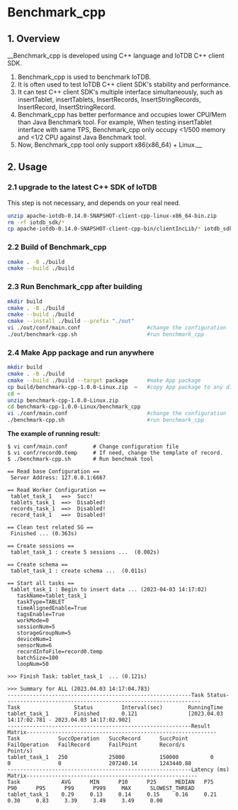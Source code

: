 # Benchmark_cpp

## 1. Overview

__Benchmark_cpp is developed using C++ language and IoTDB C++ client SDK.

1. Benchmark_cpp is used to benchmark IoTDB.
2. It is often used to test IoTDB C++ client SDK's stability and performance.
3. It can test C++ client SDK's multiple interface simultaneously, such as insertTablet, insertTablets, InsertRecords, InsertStringRecords, InsertRecord, InsertStringRecord.
4. Benchmark_cpp has better performance and occupies lower CPU/Mem than Java Benchmark tool. For example, When testing insertTablet interface with same TPS, Benchmark_cpp only occupy <1/500 memory and <1/2 CPU against Java Benchmark tool.
5. Now, Benchmark_cpp tool only support x86(x86_64) + Linux.__



## 2. Usage

### 2.1 upgrade to the latest C++ SDK of IoTDB
This step is not necessary, and depends on your real need.
```bash
unzip apache-iotdb-0.14.0-SNAPSHOT-client-cpp-linux-x86_64-bin.zip         # get the latest IoTDB C++ SDK 
rm -rf iotdb_sdk/*                                                         # delete original old SDK
cp apache-iotdb-0.14.0-SNAPSHOT-client-cpp-bin/clientIncLib/* iotdb_sdk/   # copy IoTDB C++ SDK files
```

### 2.2 Build of Benchmark_cpp

```bash
cmake . -B ./build
cmake --build ./build
```



### 2.3 Run Benchmark_cpp after building

```bash
mkdir build
cmake . -B ./build
cmake --build ./build
cmake --install ./build --prefix "./out"
vi ./out/conf/main.conf                     #change the configuration 
./out/benchmark-cpp.sh                      #run benchmark_cpp
```



### 2.4 Make App package and run anywhere

```bash
mkdir build
cmake . -B ./build
cmake --build ./build --target package      #make App package
cp build/benchmark-cpp-1.0.0-Linux.zip  ~   #copy App package to any directory 
cd ~
unzip benchmark-cpp-1.0.0-Linux.zip
cd benchmark-cpp-1.0.0-Linux/benchmark_cpp
vi ./conf/main.conf                         #change the configuration
./benchmark-cpp.sh                          #run benchmark_cpp
```



**The example of running result:**

```
$ vi conf/main.conf        # Change configuration file
$ vi conf/record0.temp     # If need, change the template of record.
$ ./benchmark-cpp.sh       # Run benchmak tool

== Read base Configuration ==
 Server Address: 127.0.0.1:6667

== Read Worker Configuration ==
 tablet_task_1   ==>  Succ!
 tablets_task_1  ==>  Disabled!
 records_task_1  ==>  Disabled!
 record_task_1   ==>  Disabled!

== Clean test related SG ==
 Finished ... (0.363s) 

== Create sessions ==
 tablet_task_1 : create 5 sessions ...  (0.002s) 

== Create schema ==
 tablet_task_1 : create schema ...  (0.011s) 

== Start all tasks ==
 tablet_task_1 : Begin to insert data ... (2023-04-03 14:17:02)
   taskName=tablet_task_1
   taskType=TABLET
   timeAlignedEnable=True
   tagsEnable=True
   workMode=0
   sessionNum=5
   storageGroupNum=5
   deviceNum=1
   sensorNum=6
   recordInfoFile=record0.temp
   batchSize=100
   loopNum=50

>>> Finish Task: tablet_task_1  ... (0.121s) 

>>> Summary for ALL (2023.04.03 14:17:04.783) 
----------------------------------------------------------Task Status--------------------------------------------------------------
Task                 Status         Interval(sec)        RunningTime         
tablet_task_1        Finished       0.121                [2023.04.03 14:17:02.781 - 2023.04.03 14:17:02.902]
----------------------------------------------------------Result Matrix------------------------------------------------------------
Task            SuccOperation   SuccRecord      SuccPoint       FailOperation   FailRecord      FailPoint       Record/s        Point/s)       
tablet_task_1   250             25000           150000          0               0               0               207240.14       1243440.88     
----------------------------------------------------------Latency (ms) Matrix------------------------------------------------------
Task             AVG      MIN      P10      P25      MEDIAN   P75      P90      P95      P99      P999     MAX      SLOWEST_THREAD    
tablet_task_1    0.29     0.13     0.14     0.15     0.16     0.21     0.30     0.83     3.39     3.49     3.49     0.00
                   
```

